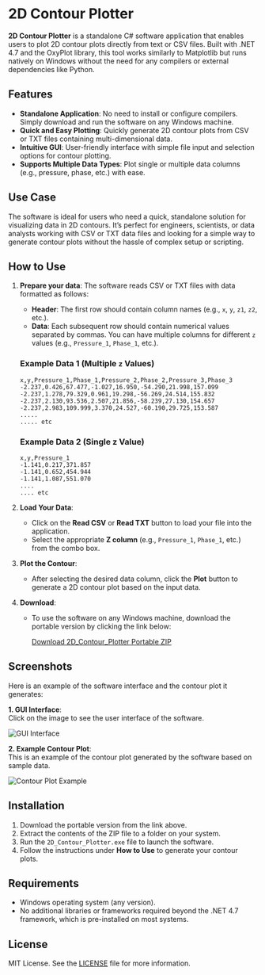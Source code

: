 # 2D Contour Plotter

**2D Contour Plotter** is a standalone C# software application that enables users to plot 2D contour plots directly from text or CSV files. Built with .NET 4.7 and the OxyPlot library, this tool works similarly to Matplotlib but runs natively on Windows without the need for any compilers or external dependencies like Python.

## Features

- **Standalone Application**: No need to install or configure compilers. Simply download and run the software on any Windows machine.
- **Quick and Easy Plotting**: Quickly generate 2D contour plots from CSV or TXT files containing multi-dimensional data.
- **Intuitive GUI**: User-friendly interface with simple file input and selection options for contour plotting.
- **Supports Multiple Data Types**: Plot single or multiple data columns (e.g., pressure, phase, etc.) with ease.

## Use Case

The software is ideal for users who need a quick, standalone solution for visualizing data in 2D contours. It’s perfect for engineers, scientists, or data analysts working with CSV or TXT data files and looking for a simple way to generate contour plots without the hassle of complex setup or scripting.

## How to Use

1. **Prepare your data**: The software reads CSV or TXT files with data formatted as follows:

   - **Header**: The first row should contain column names (e.g., `x`, `y`, `z1`, `z2`, etc.).
   - **Data**: Each subsequent row should contain numerical values separated by commas. You can have multiple columns for different `z` values (e.g., `Pressure_1`, `Phase_1`, etc.).

   ### Example Data 1 (Multiple `z` Values)
   ```csv
   x,y,Pressure_1,Phase_1,Pressure_2,Phase_2,Pressure_3,Phase_3
   -2.237,0.426,67.477,-1.027,16.950,-54.290,21.998,157.099
   -2.237,1.278,79.329,0.961,19.298,-56.269,24.514,155.832
   -2.237,2.130,93.536,2.507,21.856,-58.239,27.130,154.657
   -2.237,2.983,109.999,3.370,24.527,-60.190,29.725,153.587
   .....
   ..... etc
    ```
    ### Example Data 2 (Single z Value)
    ```csv
    x,y,Pressure_1
    -1.141,0.217,371.857
    -1.141,0.652,454.944
    -1.141,1.087,551.070
    ....
    .... etc
    ```

2. **Load Your Data**: 
   - Click on the **Read CSV** or **Read TXT** button to load your file into the application.
   - Select the appropriate **Z column** (e.g., `Pressure_1`, `Phase_1`, etc.) from the combo box.

3. **Plot the Contour**: 
   - After selecting the desired data column, click the **Plot** button to generate a 2D contour plot based on the input data.

4. **Download**: 
   - To use the software on any Windows machine, download the portable version by clicking the link below:
   
     [Download 2D_Contour_Plotter Portable ZIP](#)

## Screenshots

Here is an example of the software interface and the contour plot it generates:

**1. GUI Interface**:  
Click on the image to see the user interface of the software.

![GUI Interface](https://path_to_your_image.com/gui-interface.png)

**2. Example Contour Plot**:  
This is an example of the contour plot generated by the software based on sample data.

![Contour Plot Example](https://path_to_your_image.com/contour-plot.png)

## Installation

1. Download the portable version from the link above.
2. Extract the contents of the ZIP file to a folder on your system.
3. Run the `2D_Contour_Plotter.exe` file to launch the software.
4. Follow the instructions under **How to Use** to generate your contour plots.

## Requirements

- Windows operating system (any version).
- No additional libraries or frameworks required beyond the .NET 4.7 framework, which is pre-installed on most systems.

## License

MIT License. See the [LICENSE](LICENSE) file for more information.

